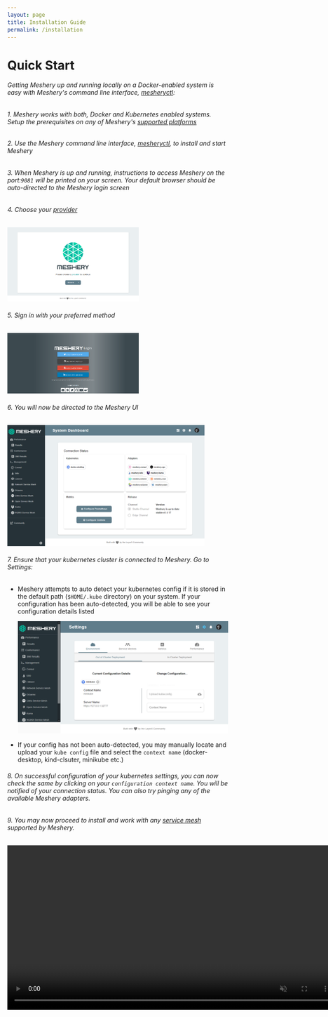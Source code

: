 ```yaml
---
layout: page
title: Installation Guide
permalink: /installation
---
```


<a name="getting-started"></a>

# Quick Start

<h6>Getting Meshery up and running locally on a Docker-enabled system is easy with Meshery's command line interface, <a href="/docs/guides/mesheryctl">mesheryctl</a>:</h6>

###### 1. Meshery works with both, Docker and Kubernetes enabled systems. Setup the prerequisites on any of Meshery's [supported platforms](/docs/installation/platforms)

###### 2. Use the Meshery command line interface, [mesheryctl](/docs/guides/mesheryctl), to install and start Meshery

###### 3. When Meshery is up and running, instructions to access Meshery on the port:`9081` will be printed on your screen. Your default browser should be auto-directed to the Meshery login screen

###### 4. Choose your [provider](/docs/extensibility#providers)

<a href="#meshery-login-page">
  <img style="width:300px;" src="/docs/assets/img/meshery-server-page.png" />
</a>
<a href="#" class="lightbox" id="meshery-login-page">
  <span style="background-image: url('/docs/assets/img/meshery-server-page.png')"></span>
</a>

###### 5. Sign in with your preferred method

<a href="#meshery-sign-up">
<img style="width:300px;height=auto;" src="/docs/assets/img/meshery-login-page.png" />
</a>
<a href="#" class="lightbox" id="meshery-sign-up">
  <span style="background-image: url('/docs/assets/img/meshery-login-page.png')"></span>
</a>

###### 6. You will now be directed to the Meshery UI

<a href="#meshery-ui">
<img style="width:450px;height=auto;" src="/docs/assets/img/adapters/meshery-ui.png" />
</a>
<a href="#" class="lightbox" id="meshery-ui">
  <span style="background-image: url('/docs/assets/img/adapters/meshery-ui.png')"></span>
</a>

###### 7. Ensure that your kubernetes cluster is connected to Meshery. Go to <i class="fas fa-cog"></i> Settings:

- Meshery attempts to auto detect your kubernetes config if it is stored in the default path (`$HOME/.kube` directory) on your system. If your configuration has been auto-detected, you will be able to see your configuration details listed

  <a href="#meshery-settings">
  <img style="width:600px;" src="/docs/assets/img/adapters/meshery-settings.png" />
  </a>
  <a href="#" class="lightbox" id="meshery-settings">
  <span style="background-image: url('/docs/assets/img/adapters/meshery-settings.png')"></span>
  </a>

- If your config has not been auto-detected, you may manually locate and upload your `kube config` file and select the `context name` (docker-desktop, kind-clsuter, minikube etc.)

###### 8. On successful configuration of your kubernetes settings, you can now check the same by clicking on your `configuration context name`. You will be notified of your connection status. You can also try pinging any of the available Meshery adapters.

###### 9. You may now proceed to install and work with any [service mesh](/docs/service-meshes) supported by Meshery.

<video class="videoTest" width="750" height="auto" autoplay muted loop>
  <source src="/docs/assets/img/adapters/meshery-ui-setup.mp4" type="video/mp4">
 Your browser does not support the video tag
</video>

